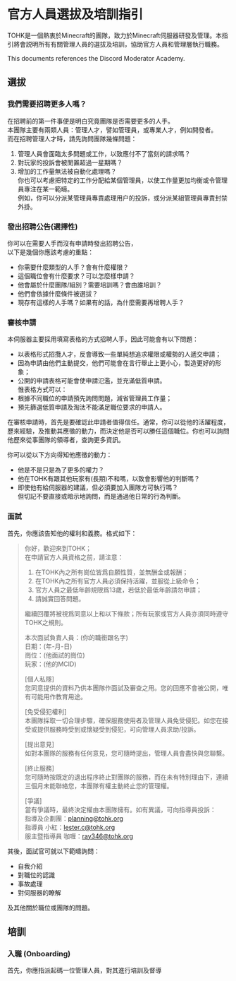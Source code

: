 # 官方人員選拔及培訓指引

TOHK是一個熱衷於Minecraft的團隊，致力於Minecraft伺服器研發及管理。本指引將會説明所有有關管理人員的選拔及培訓，協助官方人員和管理層執行職務。  
  
This documents references the Discord Moderator Academy.  

## 選拔

### 我們需要招聘更多人嗎？

在招聘前的第一件事便是明白究竟團隊是否需要更多的人手。  
本團隊主要有兩類人員：管理人才，譬如管理員，或專業人才，例如開發者。  
而在招聘管理人才時，請先詢問團隊幾條問題：  
1. 管理人員會面臨太多問題或工作，以致應付不了當刻的請求嗎？  
2. 對玩家的投訴會被閒置超過一星期嗎？  
3. 增加的工作量無法被自動化處理嗎？  
你也可以考慮把特定的工作分配給某個管理員，以使工作量更加均衡或令管理員專注在某一範疇。  
例如，你可以分派某管理員專責處理用户的投訴，或分派某組管理員專責封禁外掛。  

### 發出招聘公告(選擇性)

你可以在需要人手而沒有申請時發出招聘公告，  
以下是幾個你應該考慮的重點：  
- 你需要什麼類型的人手？會有什麼權限？  
- 這個職位會有什麼要求？可以怎麼樣申請？  
- 他會屬於什麼團隊/組別？需要培訓嗎？會由誰培訓？  
- 他們會依據什麼條件被選拔？  
- 現存有這樣的人手嗎？如果有的話，為什麼需要再增聘人手？

### 審核申請

本伺服器主要採用填寫表格的方式招聘人手，因此可能會有以下問題：  
- 以表格形式招攬人才，反會導致一些單純想追求權限或權勢的人遞交申請；  
- 因為申請由他們主動提交，他們可能會在言行舉止上更小心，製造更好的形象；  
- 公開的申請表格可能會使申請氾濫，並充滿低質申請。  
惟表格方式可以：  
- 根據不同職位的申請預先詢問問題，減省管理員工作量；    
- 預先篩選低質申請及淘汰不能滿足職位要求的申請人。  
  
在審核申請時，首先是要確認此申請者值得信任。通常，你可以從他的活躍程度，歷來經驗，及推動其應徵的動力，而決定他是否可以勝任這個職位。你也可以詢問他歷來從事團隊的領導者，查詢更多資訊。  
  
你可以從以下方向得知他應徵的動力：  
- 他是不是只是為了更多的權力？  
- 他在TOHK有跟其他玩家有(長期)不和嗎，以致會影響他的判斷嗎？  
- 即使他有給伺服器的建議，但必須要加入團隊方可執行嗎？  
但切記不要直接或暗示地詢問，而是通過他日常的行為判斷。  

### 面試

首先，你應該告知他的權利和義務。格式如下：

> 你好，歡迎來到TOHK；  
> 在申請官方人員資格之前，請注意：  
> 1. 在TOHK內之所有崗位皆爲自願性質，並無酬金或報酬；  
> 2. 在TOHK內之所有官方人員必須保持活躍，並服從上級命令；  
> 3. 官方人員之最低年齡規限爲13歲，若低於最低年齡請勿申請；  
> 4. 請誠實回答問題。   
> 
> 繼續回覆將被視爲同意以上和以下條款；所有玩家或官方人員亦須同時遵守TOHK之規則。  
> 
> 本次面試負責人員：(你的職銜跟名字)  
> 日期：(年-月-日)  
> 崗位：(他面試的崗位)  
> 玩家：(他的MCID)  
> 
> [個人私隱]   
> 您同意提供的資料乃供本團隊作面試及審查之用。您的回應不會被公開，唯有可能用作教育用途。  
> 
> [免受侵犯權利]   
> 本團隊採取一切合理步驟，確保服務使用者及管理人員免受侵犯。如您在接受或提供服務時受到或懷疑受到侵犯，可向管理人員求助/投訴。   
> 
> [提出意見]   
> 如對本團隊的服務有任何意見，您可隨時提出，管理人員會盡快與您聯繫。   
> 
> [終止服務]   
> 您可隨時按既定的退出程序終止對團隊的服務，而在未有特別理由下，連續三個月未能聯絡您，本團隊有權主動終止您的管理權。  
> 
> [爭議]  
> 當有爭議時，最終決定權由本團隊擁有。如有異議，可向指導員投訴：  
> 指導及企劃團：planning@tohk.org  
> 指導員 小紅：lester.c@tohk.org   
> 服主暨指導員 咖喱：ray346@tohk.org  

其後，面試官可就以下範疇詢問：  
- 自我介紹  
- 對職位的認識  
- 事故處理  
- 對伺服器的瞭解  

及其他關於職位或團隊的問題。  

## 培訓

### 入職 (Onboarding)

首先，你應指派起碼一位管理人員，對其進行培訓及督導
